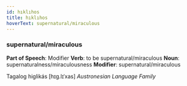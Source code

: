 ```yaml
---
id: hıklıhos
title: hıklıhos
hoverText: supernatural/miraculous
---
```


### supernatural/miraculous

**Part of Speech**: Modifier
**Verb**: to be supernatural/miraculous
**Noun**: supernaturalness/miraculousness
**Modifier**: supernatural/miraculous

Tagalog higlikás [hɪɡ.lɪˈxas]
*Austronesian Language Family*